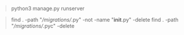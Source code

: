 > python3 manage.py runserver


> find . -path "*/migrations/*.py" -not -name "__init__.py" -delete
> find . -path "*/migrations/*.pyc"  -delete
